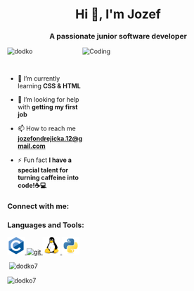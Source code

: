 <h1 align="center">Hi 👋, I'm Jozef</h1>
<h3 align="center">A passionate junior software developer</h3>
<img align="right" alt="Coding" width="333" height="300" src="https://cdn.wallpapersafari.com/2/68/zCRSn1.gif"

<p align="left"> <img src="https://komarev.com/ghpvc/?username=dodko&label=Profile%20views&color=0e75b6&style=flat" alt="dodko" /> </p>

<p align="left"> <a href="https://twitter.com/" target="blank"><img src="https://img.shields.io/twitter/follow/?logo=twitter&style=for-the-badge" alt="" /></a> </p>

- 🌱 I’m currently learning **CSS & HTML**

- 🤝 I’m looking for help with **getting my first job**

- 📫 How to reach me **jozefondrejicka.12@gmail.com**

- ⚡ Fun fact **I have a special talent for turning caffeine into code!☕️💻**

<h3 align="left">Connect with me:</h3>
<p align="left">
</p>

<h3 align="left">Languages and Tools:</h3>
<p align="left"> <a href="https://www.cprogramming.com/" target="_blank" rel="noreferrer"> <img src="https://raw.githubusercontent.com/devicons/devicon/master/icons/c/c-original.svg" alt="c" width="40" height="40"/> </a> <a href="https://git-scm.com/" target="_blank" rel="noreferrer"> <img src="https://www.vectorlogo.zone/logos/git-scm/git-scm-icon.svg" alt="git" width="40" height="40"/> </a> <a href="https://www.linux.org/" target="_blank" rel="noreferrer"> <img src="https://raw.githubusercontent.com/devicons/devicon/master/icons/linux/linux-original.svg" alt="linux" width="40" height="40"/> </a> <a href="https://www.python.org" target="_blank" rel="noreferrer"> <img src="https://raw.githubusercontent.com/devicons/devicon/master/icons/python/python-original.svg" alt="python" width="40" height="40"/> </a> </p>

<p>&nbsp;<img align="center" src="https://github-readme-stats.vercel.app/api?username=dodko7&show_icons=true&locale=en" alt="dodko7" /></p>

<p><img align="center" src="https://github-readme-streak-stats.herokuapp.com/?user=dodko7&" alt="dodko7" /></p>
